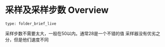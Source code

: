 # 采样及采样步数 Overview
 
```ccard
type: folder_brief_live
```
 
采样步数不需要太大，一般在50以内。通常28是一个不错的值
采样器没有优劣之分，但是他们速度不同